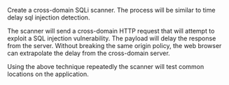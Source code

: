 Create a cross-domain SQLi scanner. The process will be similar to time delay sql injection detection.

The scanner will send a cross-domain HTTP request that will attempt to exploit a SQL injection vulnerability. The payload will delay the response from the server. Without breaking the same origin policy, the web browser can extrapolate the delay from the cross-domain server. 

Using the above technique repeatedly the scanner will test common locations on the application. 
